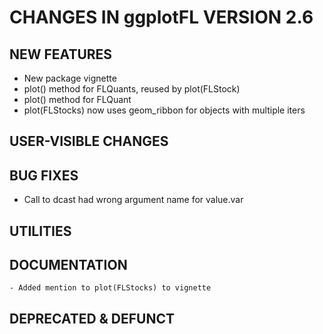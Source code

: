 # CHANGES IN ggplotFL VERSION 2.6

## NEW FEATURES
- New package vignette
- plot() method for FLQuants, reused by plot(FLStock)
- plot() method for FLQuant
- plot(FLStocks) now uses geom_ribbon for objects with multiple iters

## USER-VISIBLE CHANGES 

## BUG FIXES
- Call to dcast had wrong argument name for value.var

## UTILITIES

## DOCUMENTATION
	- Added mention to plot(FLStocks) to vignette

## DEPRECATED & DEFUNCT

